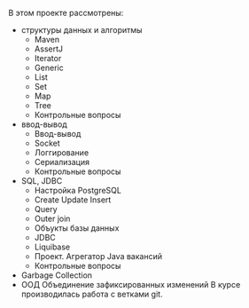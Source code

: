 В этом проекте рассмотрены:
- cтруктуры данных и алгоритмы
    * Maven
    * AssertJ
    * Iterator
    * Generic
    * List
    * Set
    * Map
    * Tree
    * Контрольные вопросы
- ввод-вывод
    * Ввод-вывод
    * Socket
    * Логгирование
    * Сериализация
    * Контрольные вопросы
- SQL, JDBC
    * Настройка PostgreSQL
    * Create Update Insert
    * Query
    * Outer join
    * Объукты базы данных
    * JDBC
    * Liquibase
    * Проект. Агрегатор Java вакансий
    * Контрольные вопросы
- Garbage Collection
- ООД 
Объединение зафиксированных изменений
В курсе производилась работа с ветками git.
